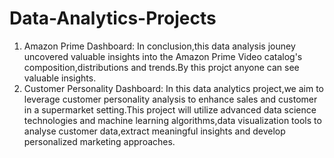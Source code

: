 # Data-Analytics-Projects
1. Amazon Prime Dashboard: In conclusion,this data analysis jouney uncovered valuable insights into the Amazon Prime Video catalog's composition,distributions and trends.By this projct anyone can see valuable insights.
2. Customer Personality Dashboard: In this data analytics project,we aim to leverage customer personality analysis to enhance sales and customer in a supermarket setting.This project will utilize advanced data science technologies and machine learning algorithms,data visualization tools to analyse customer data,extract meaningful insights and develop personalized marketing approaches.
